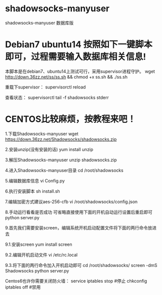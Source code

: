# shadowsocks-manyuser
shadowsocks-manyuser 数据库版
# Debian7 ubuntu14 按照如下一键脚本即可，过程需要输入数据库相关信息! 

本脚本是在debian7、ubuntu14上测试可行，采用supervisor进程守护。
wget http://down.36zz.net/ss/ss.sh && chmod +x ss.sh && ./ss.sh

重载下supervisor：
supervisorctl reload

查看状态：
supervisorctl tail -f shadowsocks stderr

# CENTOS比较麻烦，按教程来吧！

1.下载Shadowsocks-manyuser
wget https://down.36zz.net/Shadowsocks/shadowsocks.zip

2.安装unzip(没有安装的话)
yum install unzip

3.解压Shadowsocks-manyuser
unzip shadowsocks.zip

4.进入Shadowsocks-manyuser目录
cd /root/shadowsocks 

5.编辑数据库信息
vi Config.py

6.执行安装脚本
sh install.sh

7.编辑加密方式建议aes-256-cfb
vi /root/shadowsocks/config.json

8.手动运行看看是否成功 可省略直接使用下面的开机自动运行设置后重启即可
python server.py

9.首先我们需要安装screen，编辑系统开机启动配置文件将下面的两行命令放进去

9.1.安装screen
yum install screen

9.2.编辑开机启动文件
vi /etc/rc.local

9.3.将下面的两行命令加入开机启动即可
cd /root/shadowsocks/
screen -dmS Shadowsocks python server.py 

Centos6也许你需要关闭防火墙：
service iptables stop #停止
chkconfig iptables off #禁用 
